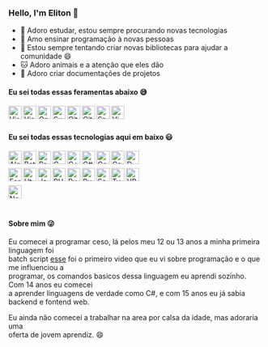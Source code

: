 ### Hello, I'm Eliton 👋

- 🔭 Adoro estudar, estou sempre procurando novas tecnologias
- 🌱 Amo ensinar programação à novas pessoas
- 👯 Estou sempre tentando criar novas bibliotecas para ajudar a comunidade 😄
- 🐱 Adoro animais e a atenção que eles dão
- 📕 Adoro criar documentações de projetos

#### Eu sei todas essas feramentas abaixo 😅

[<img align='left' alt='Visual Studio Code' width='26px' src='https://img.icons8.com/fluent/2x/visual-studio-code-2019.png'/>][vscode]
[<img align='left' alt='Visual Studio' width='26px' src='https://img.icons8.com/color/2x/visual-studio.png'>][visualstudio]
[<img align='left' alt='Open Cobol IDE' width='26px' src='https://avatars.githubusercontent.com/u/6609701?s=200&v=4'>][opencobolide]
[<img align='left' alt='Sublime text' width='26px' src='https://img.icons8.com/fluent/2x/sublime-text.png'>][sublimetext]
[<img align='left' alt='Git' width='26px' src='https://img.icons8.com/color/2x/git.png'>][git]
[<img align='left' alt='GitHub' width='26px' src='https://external-content.duckduckgo.com/iu/?u=https%3A%2F%2Fwww.iconsdb.com%2Ficons%2Fpreview%2Fwhite%2Fgithub-11-xxl.png&f=1&nofb=1'>][github]
[<img align='left' alt='Spck' width='26px' src='https://play-lh.googleusercontent.com/R_FnpHpBwRVEA2bGeXMLp4IdfESrnJaKK8Wsx4bLOGLmRXNRozTGSLlsUaw3XyykfHE=s180-rw'>][spck]
[<img align='left' alt='Vim' width='26px' src='https://www.vim.org/images/vim_small.gif'>][vim]

<br/><br/>
#### Eu sei todas essas tecnologias aqui em baixo 😃

[<img align='left' alt='Algol68G' width='26px' src='https://a.fsdn.com/allura/p/algol68/icon?1396057608?&w=90'>][algol68g]
[<img align='left' alt='BatchScript' width='26px' src='https://external-content.duckduckgo.com/iu/?u=http%3A%2F%2Ficons.iconarchive.com%2Ficons%2Fharwen%2Fpleasant%2F256%2FMS-DOS-Batch-File-icon.png&f=1&nofb=1'>][batchscript]
[<img align='left' alt='BrainFuck' width='26px' src='https://img.icons8.com/fluent/2x/brain.png'>][brainfuck]
[<img align='left' alt='C' width='26px' src='https://img.icons8.com/color/2x/c-programming.png'>][c]
[<img align='left' alt='C++' width='26px' src='https://img.icons8.com/color/2x/c-plus-plus-logo.png'>][cpp]
[<img align='left' alt='C#' width='26px' src='https://img.icons8.com/color/2x/c-sharp-logo.png'>][cs]
[<img align='left' alt='Cobol' width='26px' src='https://external-content.duckduckgo.com/iu/?u=https%3A%2F%2Fbitlang.gallerycdn.vsassets.io%2Fextensions%2Fbitlang%2Fcobol%2F6.8.5%2F1601756969450%2FMicrosoft.VisualStudio.Services.Icons.Default&f=1&nofb=1'>][cobol]
[<img align='left' alt='Css' width='26px' src='https://img.icons8.com/color/2x/css3.png'>][css]
[<img align='left' alt='D' width='26px' src='https://duckduckgo.com/i/c9eadfa8.png'>][d]
<br/><br/>
[<img align='left' alt='Fortran90' width='26px' src='https://external-content.duckduckgo.com/iu/?u=https%3A%2F%2Fupload.wikimedia.org%2Fwikipedia%2Fcommons%2Fb%2Fb6%2FFortran.png&f=1&nofb=1'>][fortran90]
[<img align='left' alt='Html' width='26px' src='https://img.icons8.com/color/2x/html-5.png'>][html]
[<img align='left' alt='JavaScript' width='26px' src='https://img.icons8.com/color/2x/javascript.png'>][javascript]
[<img align='left' alt='PHP' width='26px' src='https://img.icons8.com/offices/2x/php-logo.png'>][php]
[<img align='left' alt='Pug' width='26px' src='https://img.icons8.com/color/2x/pug.png'>][pug]
[<img align='left' alt='Ruby' width='26px' src='https://img.icons8.com/color/2x/ruby-programming-language.png'>][ruby]
[<img align='left' alt='Sass' width='26px' src='https://img.icons8.com/color/2x/sass.png'>][sass]
[<img align='left' alt='TypeScript' width='26px' src='https://img.icons8.com/color/2x/typescript.png'>][typescript]
[<img align='left' alt='VBScript' width='26px' src='https://external-content.duckduckgo.com/iu/?u=https%3A%2F%2Fhelloacm.com%2Fwp-content%2Fuploads%2F2018%2F05%2Fvbscript.png&f=1&nofb=1'>][vbscript]
<br/><br/>
[<img align='left' alt='Node' width='26px' src='https://external-content.duckduckgo.com/iu/?u=https%3A%2F%2Fhumancoders-formations.s3.amazonaws.com%2Fuploads%2Fcourse%2Flogo%2F14%2Fthumb_bigger_formation-node-js.png&f=1&nofb=1'>][node]

<br/><br/>
#### Sobre mim 😜
Eu comecei a programar ceso, lá pelos meu 12 ou 13 anos a minha primeira linguagem foi  
batch script [esse](https://youtu.be/AQXwYR5Mf1o) foi o primeiro video que eu vi sobre programação e o que me influenciou a  
programar, os comandos basicos dessa linguagem eu aprendi sozinho. Com 14 anos eu comecei  
a aprender linguagens de verdade como C#, e com 15 anos eu já sabia backend e fontend web.

Eu ainda não comecei a trabalhar na area por calsa da idade, mas adoraria uma  
oferta de jovem aprendiz. 😄

<!-- Links -->
[vscode]: https://code.visualstudio.com/
[visualstudio]: https://visualstudio.com/
[opencobolide]: https://github.com/OpenCobolIDE/
[sublimetext]: https://www.sublimetext.com/
[git]: https://git-scm.com/
[github]: https://github.com/
[spck]: https://play.google.com/store/apps/details?id=io.spck&hl=en_US&gl=US/
[vim]: https://www.vim.org/
[algol68g]: http://www.nunan.myzen.co.uk/algol68/
[batchscript]: https://docs.microsoft.com/en-us/azure/devops/pipelines/tasks/utility/batch-script/
[brainfuck]: https://en.wikipedia.org/wiki/Brainfuck/
[c]: https://en.wikipedia.org/wiki/C_%28programming_language%29/
[cpp]: https://en.wikipedia.org/wiki/C%2B%2B/
[cs]: https://docs.microsoft.com/en-us/dotnet/csharp/
[cobol]: https://en.wikipedia.org/wiki/COBOL/
[css]: https://developer.mozilla.org/en-US/docs/Web/CSS
[d]: https://dlang.org/
[fortran90]: https://www.fortran90.org/
[html]: https://developer.mozilla.org/en-US/docs/Web/HTML/
[javascript]: https://developer.mozilla.org/en-US/docs/Learn/JavaScript/First_steps/What_is_JavaScript/
[php]: https://www.php.net/
[pug]: https://pugjs.org/
[sass]: https://sass-lang.com/
[typescript]: https://www.typescriptlang.org/
[vbscript]: https://en.wikipedia.org/wiki/VBScript/
[node]: https://nodejs.org/
[ruby]: https://www.ruby-lang.org/en/
